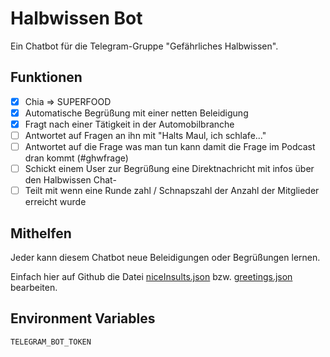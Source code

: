 # Halbwissen Bot

Ein Chatbot für die Telegram-Gruppe "Gefährliches Halbwissen".

## Funktionen
- [x] Chia => SUPERFOOD
- [x] Automatische Begrüßung mit einer netten Beleidigung
- [x] Fragt nach einer Tätigkeit in der Automobilbranche
- [ ] Antwortet auf Fragen an ihn mit "Halts Maul, ich schlafe..."
- [ ] Antwortet auf die Frage was man tun kann damit die Frage im Podcast dran kommt (#ghwfrage)
- [ ] Schickt einem User zur Begrüßung eine Direktnachricht mit infos über den Halbwissen Chat-
- [ ] Teilt mit wenn eine Runde zahl / Schnapszahl der Anzahl der Mitglieder erreicht wurde
## Mithelfen
Jeder kann diesem Chatbot neue Beleidigungen oder Begrüßungen lernen.

Einfach hier auf Github die Datei 
[niceInsults.json](https://github.com/bahuma/halbwissenbot/edit/master/niceInsults.json)
bzw. [greetings.json](https://github.com/bahuma/halbwissenbot/edit/master/greetings.json)
bearbeiten.

## Environment Variables
`TELEGRAM_BOT_TOKEN`
